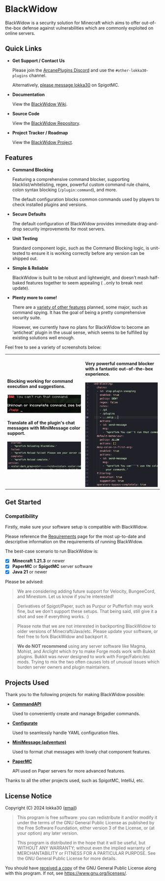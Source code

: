 # BlackWidow

BlackWidow is a security solution for Minecraft which aims to
offer out-of-the-box defense against vulnerabilities which
are commonly exploited on online servers.

## Quick Links

- **Get Support / Contact Us**

  Please join the [ArcanePlugins Discord](https://discord.gg/arcaneplugins-752310043214479462) and use
  the `#other-lokka30-plugins` channel.

  Alternatively, [please message lokka30](https://www.spigotmc.org/conversations/add?to=lokka30) on SpigotMC.

- **Documentation**

  View the [BlackWidow Wiki](https://github.com/ArcanePlugins/BlackWidow/wiki).

- **Source Code**

  View the [BlackWidow Repository](https://github.com/ArcanePlugins/BlackWidow).

- **Project Tracker / Roadmap**

  View the [BlackWidow Project](https://github.com/orgs/ArcanePlugins/projects/5).

## Features

- **Command Blocking**

  Featuring a comprehensive command blocker, supporting blacklist/whitelisting, regex, powerful custom command rule
  chains, colon syntax blocking (`/plugin:command`), and more.

  The default configuration blocks common commands used by players to check installed plugins and versions.

- **Secure Defaults**

  The default configuration of BlackWidow provides immediate drag-and-drop security improvements for most servers.

- **Unit Testing**

  Standard component logic, such as the Command Blocking logic, is unit-tested to ensure it is working correctly before
  any version can be shipped out.

- **Simple & Reliable**

  BlackWidow is built to be robust and lightweight, and doesn't mash half-baked features together to seem appealing (
  ..only to break next update).

- **Plenty more to come!**

  There are a [variety of other features](https://github.com/orgs/ArcanePlugins/projects/5) planned, some major, such as
  command spying. It has the goal of being a pretty comprehensive security suite.

  However, we currently have no plans for BlackWidow to become an 'anticheat' plugin in the usual sense, which seems to
  be fulfilled by existing solutions well enough.

Feel free to see a variety of screenshots below:

<table>

<tr>
<td>

#### Blocking working for command execution and suggestions.

<img width="400" alt="BW_CmdBlocking_Filtration" src="docs/img/BW_CmdBlocking_Filtration.png">

#### Translate all of the plugin's chat messages with MiniMessage color support.

<img width="400" alt="BW_Config_Translations" src="docs/img/BW_Config_Translations.png">

</td>
<td>

#### Very powerful command blocker with a fantastic out-of-the-box experience.

<img width="400" alt="BW_Config_CommandBlocking" src="docs/img/BW_Config_CommandBlocking.png">

</td>
</tr>

</table>

## Get Started

### Compatibility

Firstly, make sure your software setup is compatible with BlackWidow.

Please reference the [Requirements](https://github.com/ArcanePlugins/BlackWidow/wiki/Requirements) page for the most
up-to-date and descriptive information on the requirements of running BlackWidow.

The best-case scenario to run BlackWidow is:

- [x] **Minecraft 1.21.3** or newer
- [x] **PaperMC** or **SpigotMC** server software
- [x] **Java 21** or newer

Please be advised:

> We are considering adding future support for Velocity, BungeeCord, and Minestom. Let us know if you're interested!

> Derivatives of Spigot/Paper, such as Purpur or Pufferfish may work fine, but we don't support these setups. That being
> said, still give it a shot and see if everything works. :)

> Please note that we are not interested in backporting BlackWidow to older versions of Minecraft/Java/etc. Please
> update your software, or feel free to fork BlackWidow and backport it.

> **We do NOT recommend** using any server software like Magma, Mohist, and Arclight which *try* to make Forge mods work
> with Bukkit plugins. Bukkit was *never* designed to work with Forge/Fabric/etc mods. Trying to mix the two often causes
> lots of unusual issues which burden server owners and plugin maintainers.

## Projects Used

Thank you to the following projects for making BlackWidow possible:

- [**CommandAPI**](https://github.com/JorelAli/CommandAPI)

  Used to conveniently create and manage Brigadier commands.

- [**Configurate**](https://github.com/SpongePowered/Configurate/)

  Used to seamlessly handle YAML configuration files.

- [**MiniMessage (adventure)**](https://github.com/KyoriPowered/adventure)

  Used to format chat messages with lovely chat component features.

- [**PaperMC**](https://papermc.io)

  API used on Paper servers for more advanced features.

Thanks to all the other projects used, such as SpigotMC, IntelliJ, etc.

## License Notice

Copyright (C) 2024 lokka30 ([email](mailto:lachy@lachy.space))

> This program is free software: you can redistribute it and/or modify
> it under the terms of the GNU General Public License as published by
> the Free Software Foundation, either version 3 of the License, or
(at your option) any later version.
>
> This program is distributed in the hope that it will be useful,
> but WITHOUT ANY WARRANTY; without even the implied warranty of
> MERCHANTABILITY or FITNESS FOR A PARTICULAR PURPOSE. See the
> GNU General Public License for more details.

You should have [received a copy](LICENSE.md) of the GNU General Public License
along with this program. If not, see <https://www.gnu.org/licenses/>.
